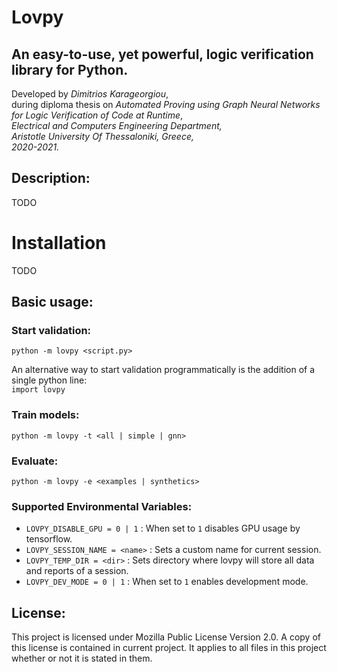 # Lovpy

## An easy-to-use, yet powerful, logic verification library for Python.

Developed by *Dimitrios Karageorgiou*,\
during diploma thesis on *Automated Proving using Graph Neural Networks for Logic Verification of Code at Runtime*,\
*Electrical and Computers Engineering Department,*\
*Aristotle University Of Thessaloniki, Greece,*\
*2020-2021.*

## Description:
TODO

# Installation
TODO

## Basic usage:
### Start validation:
`python -m lovpy <script.py>`

An alternative way to start validation programmatically is the addition of a single python line:\
`import lovpy`

### Train models:
`python -m lovpy -t <all | simple | gnn>`

### Evaluate:
`python -m lovpy -e <examples | synthetics>`

### Supported Environmental Variables:
- `LOVPY_DISABLE_GPU = 0 | 1` : When set to `1` disables GPU usage by tensorflow.
- `LOVPY_SESSION_NAME = <name>` : Sets a custom name for current session.
- `LOVPY_TEMP_DIR = <dir>` : Sets directory where lovpy will store all data and reports of a session.
- `LOVPY_DEV_MODE = 0 | 1` : When set to `1` enables development mode.

## License:

This project is licensed under Mozilla Public License Version 2.0. A copy of this license is contained in current project. It applies to all files in this project whether or not it is stated in them.

